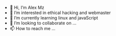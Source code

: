 - 👋 Hi, I’m Alex Mz
- 👀 I’m interested in ethical hacking and webmaster
- 🌱 I’m currently learning linux and javaScript
- 💞️ I’m looking to collaborate on ...
- 📫 How to reach me ...

<!---
alexmuzige/alexmuzige is a ✨ special ✨ repository because its `README.md` (this file) appears on your GitHub profile.
You can click the Preview link to take a look at your changes.
--->

